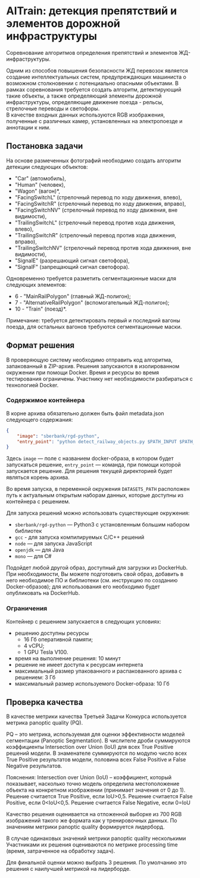 AITrain: детекция препятствий и элементов дорожной инфраструктуры
=================================

Соревнование алгоритмов определения препятствий и элементов ЖД-инфраструктуры.  

Одним из способов повышения безопасности ЖД перевозок является создание интеллектуальных систем, предупреждающих машиниста о возможном столкновении с потенциально опасными объектами. В рамках соревнования требуется создать алгоритм, детектирующий такие объекты, а также определяющий элементы дорожной инфраструктуры, определяющие движение поезда - рельсы, стрелочные переводы и светофоры.  
В качестве входных данных используются RGB изображения, полученные с различных камер, установленных на электропоезде и аннотации к ним.

## Постановка задачи

На основе размеченных фотографий необходимо создать алгоритм детекции следующих объектов:
- "Car" (автомобиль),
- "Human" (человек),
- "Wagon" (вагон)*,
- "FacingSwitchL" (стрелочный перевод по ходу движения, влево),
- "FacingSwitchR" (стрелочный перевод по ходу движения, вправо),
- "FacingSwitchNV" (стрелочный перевод по ходу движения, вне видимости),
- "TrailingSwitchL" (стрелочный перевод против хода движения, влево),
- "TrailingSwitchR" (стрелочный перевод против хода движения, вправо),
- "TrailingSwitchNV" (стрелочный перевод против хода движения, вне видимости),
- "SignalE" (разрешающий сигнал светофора),
- "SignalF" (запрещающий сигнал светофора).

Одновременно требуется разметить сегментационные маски для следующих элементов:
 - 6 - "MainRailPolygon" (главный ЖД-полигон);
 - 7 - "AlternativeRailPolygon" (вспомогательный ЖД-полигон);
 - 10 - "Train" (поезд)*.

Примечание: требуется детектировать первый и последний вагоны поезда, для остальных вагонов требуются сегментационные маски.


## Формат решения

В проверяющую систему необходимо отправить код алгоритма, запакованный в ZIP-архив. Решения запускаются в изолированном окружении при помощи Docker. Время и ресурсы во время тестирования ограничены. Участнику нет необходимости разбираться с технологией Docker.

### Содержимое контейнера

В корне архива обязательно должен быть файл metadata.json следующего содержания:
```json
{
    "image": "sberbank/rgd-python",
    "entry_point": "python detect_railway_objects.py $PATH_INPUT $PATH_OUTPUT/output.csv"
}
```

Здесь `image` — поле с названием docker-образа, в котором будет запускаться решение, `entry_point` — команда, при помощи которой запускается решение. Для решения текущей директорией будет являться корень архива. 

Во время запуска, в переменной окружения `DATASETS_PATH` расположен путь к актуальным открытым наборам данных, которые доступны из контейнера с решением.

Для запуска решений можно использовать существующие окружения:

- `sberbank/rgd-python` — Python3 с установленным большим набором библиотек
- `gcc` - для запуска компилируемых C/C++ решений
- `node` — для запуска JavaScript
- `openjdk` — для Java
- `mono` — для C#

Подойдет любой другой образ, доступный для загрузки из DockerHub. При необходимости, Вы можете подготовить свой образ, добавить в него необходимое ПО и библиотеки (см. инструкцию по созданию Docker-образов); для использования его необходимо будет опубликовать на DockerHub.

### Ограничения

Контейнер с решением запускается в следующих условиях:

- решению доступны ресурсы
  - 16 Гб оперативной памяти;
  - 4 vCPU;
  - 1 GPU Tesla V100.
- время на выполнение решения: 10 минут
- решение не имеет доступа к ресурсам интернета
- максимальный размер упакованного и распакованного архива с решением: 3 Гб
- максимальный размер используемого Docker-образа: 10 Гб

## Проверка качества

В качестве метрики качества Третьей Задачи Конкурса используется метрика panoptic quality (PQ).

PQ – это метрика, используемая для оценки эффективности моделей сегментации (Panoptic Segmentation). В числителе дроби суммируются коэффициенты Intersection over Union (IoU) для всех True Positive решений модели. В знаменателе суммируются по модулю число всех True Positive результатов модели, половина всех False Positive и False Negative результатов.

Пояснения:
Intersection over Union (IoU) – коэффициент, который показывает, насколько точно модель определила местоположение объекта на конкретном изображении (принимает значения от 0 до 1).
Решение считается True Positive, если IoU>0,5.
Решение считается False Positive, если 0<IoU<0,5.
Решение считается False Negative, если 0=IoU

Качество решения оценивается на отложенной выборке из 700 RGB изображений такого же формата как у тренировочных данных. По значениям метрики panoptic quality формируется лидерборд.

В случае одинаковых значений метрики panoptic quality несколькими Участниками их решения оцениваются по метрике processing time (время, затраченное на обработку задач).  

Для финальной оценки можно выбрать 3 решения. По умолчанию это решения с наилучшей метрикой на лидерборде.

